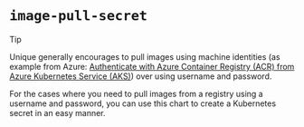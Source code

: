 # `image-pull-secret`

> [!TIP]
> Unique generally encourages to pull images using machine identities (as example from Azure: [Authenticate with Azure Container Registry (ACR) from Azure Kubernetes Service (AKS)](https://learn.microsoft.com/en-us/azure/aks/cluster-container-registry-integration?tabs=azure-cli)) over using username and password.

For the cases where you need to pull images from a registry using a username and password, you can use this chart to create a Kubernetes secret in an easy manner.